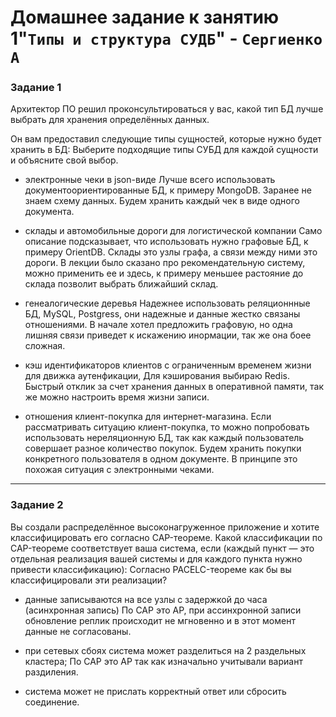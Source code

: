 # Домашнее задание к занятию 1"`Типы и структура СУДБ`" - `Сергиенко А`

### Задание 1

Архитектор ПО решил проконсультироваться у вас, какой тип БД лучше выбрать для хранения определённых данных.

Он вам предоставил следующие типы сущностей, которые нужно будет хранить в БД:
Выберите подходящие типы СУБД для каждой сущности и объясните свой выбор.

* электронные чеки в json-виде
Лучше всего использовать документоориентированные БД, к примеру MongoDB. Заранее не знаем схему данных. Будем хранить каждый чек в виде одного документа.

* склады и автомобильные дороги для логистической компании
Само описание подсказывает, что использовать нужно графовые БД, к примеру OrientDB. Склады это узлы графа, а связи между ними это дороги. В лекции было сказано про рекомендательную систему, можно применить ее и здесь, к примеру меньшее растояние до склада позволит выбрать ближайший склад.

* генеалогические деревья
Надежнее использовать реляционнные БД, MySQL, Postgress, они надежные и данные жестко связаны отношениями. В начале хотел предложить графовую, но одна лишняя связи приведет к искажению инормации, так же она боее сложная.

* кэш идентификаторов клиентов с ограниченным временем жизни для движка аутенфикации,
Для кэширования выбираю Redis. Быстрый отклик за счет хранения данных в оперативной памяти, так же можно настроить время жизни записи.

* отношения клиент-покупка для интернет-магазина.
Если рассматривать ситуацию клиент-покупка, то можно попробовать использовать нереляционную БД, так как каждый пользователь совершает разное количество покупок. Будем хранить покупки конкретного пользователя в одном документе. В принципе это похожая ситуация с электронными чеками.
---

### Задание 2

Вы создали распределённое высоконагруженное приложение и хотите классифицировать его согласно CAP-теореме. Какой классификации по CAP-теореме соответствует ваша система, если (каждый пункт — это отдельная реализация вашей системы и для каждого пункта нужно привести классификацию):
Согласно PACELC-теореме как бы вы классифицировали эти реализации?

* данные записываются на все узлы с задержкой до часа (асинхронная запись)
По CAP это AP, при ассинхронной записи обновление реплик происходит не мгновенно и в этот момент данные не согласованы.

* при сетевых сбоях система может разделиться на 2 раздельных кластера;
По CAP это AP так как изначально учитывали вариант раздиления.

* система может не прислать корректный ответ или сбросить соединение.
